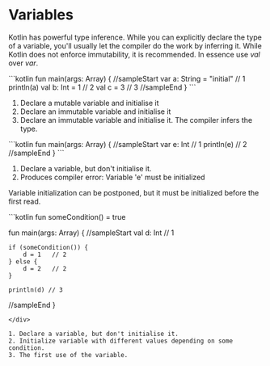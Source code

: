 # Variables

Kotlin has powerful type inference. While you can explicitly declare the type of a variable, you'll usually let the
compiler do the work by inferring it. While Kotlin does not enforce immutability, it is recommended.
In essence use *val* over *var*.

<div class="language-kotlin" theme="idea">
```kotlin
fun main(args: Array<String>) {
//sampleStart
    var a: String = "initial"  // 1
    println(a)
    val b: Int = 1             // 2
    val c = 3                  // 3
//sampleEnd
}
```
</div>

1. Declare a mutable variable and initialise it
2. Declare an immutable variable and initialise it
3. Declare an immutable variable and initialise it. The compiler infers the type.

<div class="language-kotlin" theme="idea">
```kotlin
fun main(args: Array<String>) {
//sampleStart
    var e: Int  // 1
    println(e)  // 2
//sampleEnd
}
```
</div>

1. Declare a variable, but don't initialise it.
2. Produces compiler error: Variable 'e' must be initialized

Variable initialization can be postponed, but it must be initialized before the first read.
 
<div class="language-kotlin" theme="idea">
```kotlin
fun someCondition() = true 

fun main(args: Array<String>) {
//sampleStart
    val d: Int  // 1
    
    if (someCondition()) {
        d = 1   // 2
    } else {
        d = 2   // 2
    }
    
    println(d) // 3
//sampleEnd
}
```
</div>

1. Declare a variable, but don't initialise it.
2. Initialize variable with different values depending on some condition.
3. The first use of the variable.
